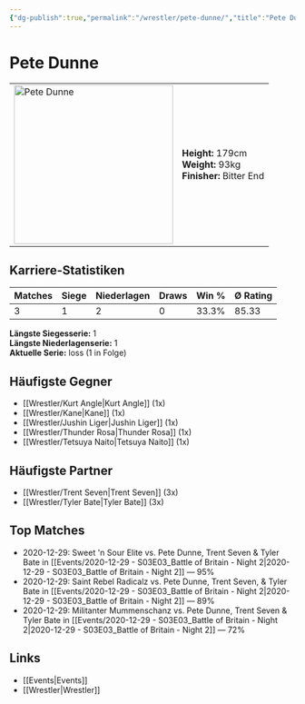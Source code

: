 ```yaml
---
{"dg-publish":true,"permalink":"/wrestler/pete-dunne/","title":"Pete Dunne","tags":["wrestler"],"noteIcon":""}
---
```



# Pete Dunne

<table>
        <tr>
        <td><img src="https://github.com/CptSpaulding1980/choke-slam-wrestling/releases/download/images/Pete_Dunne.png" width="280" alt="Pete Dunne"></td>
        <td>
        <b>Height:</b> 179cm<br>
        <b>Weight:</b> 93kg<br>
        <b>Finisher:</b> Bitter End<br>
        </td>
        </tr>
        </table>
        
## Karriere-Statistiken

| Matches | Siege | Niederlagen | Draws | Win % | Ø Rating |
|---------|-------|-------------|-------|-------|-----------|
| 3 | 1 | 2 | 0 | 33.3% | 85.33 |

**Längste Siegesserie:** 1<br>**Längste Niederlagenserie:** 1<br>**Aktuelle Serie:** loss (1 in Folge)


## Häufigste Gegner
- [[Wrestler/Kurt Angle\|Kurt Angle]] (1x)
- [[Wrestler/Kane\|Kane]] (1x)
- [[Wrestler/Jushin Liger\|Jushin Liger]] (1x)
- [[Wrestler/Thunder Rosa\|Thunder Rosa]] (1x)
- [[Wrestler/Tetsuya Naito\|Tetsuya Naito]] (1x)

## Häufigste Partner
- [[Wrestler/Trent Seven\|Trent Seven]] (3x)
- [[Wrestler/Tyler Bate\|Tyler Bate]] (3x)

## Top Matches
- 2020-12-29: Sweet 'n Sour Elite vs. Pete Dunne, Trent Seven & Tyler Bate in [[Events/2020-12-29 - S03E03_Battle of Britain - Night 2\|2020-12-29 - S03E03_Battle of Britain - Night 2]] — 95%
- 2020-12-29: Saint Rebel Radicalz vs. Pete Dunne, Trent Seven, & Tyler Bate in [[Events/2020-12-29 - S03E03_Battle of Britain - Night 2\|2020-12-29 - S03E03_Battle of Britain - Night 2]] — 89%
- 2020-12-29: Militanter Mummenschanz vs. Pete Dunne, Trent Seven & Tyler Bate in [[Events/2020-12-29 - S03E03_Battle of Britain - Night 2\|2020-12-29 - S03E03_Battle of Britain - Night 2]] — 72%

## Links
- [[Events\|Events]]
- [[Wrestler\|Wrestler]]
